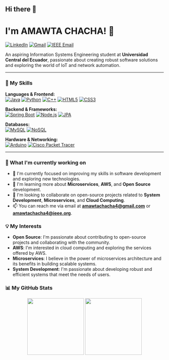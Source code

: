 ## Hi there 👋

<!--
**Amwt24/Amwt24** is a ✨ _special_ ✨ repository because its `README.md` (this file) appears on your GitHub profile.

Here are some ideas to get you started:

- 🔭 I’m currently working on ...
- 🌱 I’m currently learning ...
- 👯 I’m looking to collaborate on ...
- 🤔 I’m looking for help with ...
- 💬 Ask me about ...
- 📫 How to reach me: ...
- 😄 Pronouns: ...
- ⚡ Fun fact: ...
-->
# I'm AMAWTA CHACHA! 👋

<a href="https://www.linkedin.com/in/amawta-chacha-63aa8579" target="_blank"><img src="https://img.shields.io/badge/LinkedIn-0077B5?style=for-the-badge&logo=linkedin&logoColor=white" alt="LinkedIn"></a>
<a href="mailto:amawtachacha4@gmail.com"><img src="https://img.shields.io/badge/Gmail-D14836?style=for-the-badge&logo=gmail&logoColor=white" alt="Gmail"></a>
<a href="mailto:amawtachacha4@ieee.org"><img src="https://img.shields.io/badge/IEEE-00629B?style=for-the-badge&logo=ieee&logoColor=white" alt="IEEE Email"></a>

An aspiring Information Systems Engineering student at **Universidad Central del Ecuador**, passionate about creating robust software solutions and exploring the world of IoT and network automation.

---

### 🚀 My Skills

<p align="left">
  <strong>Languages & Frontend:</strong><br>
  <a href="#"><img alt="Java" src="https://img.shields.io/badge/Java-ED8B00?style=for-the-badge&logo=openjdk&logoColor=white"></a>
  <a href="#"><img alt="Python" src="https://img.shields.io/badge/Python-3776AB?style=for-the-badge&logo=python&logoColor=white"></a>
  <a href="#"><img alt="C++" src="https://img.shields.io/badge/C%2B%2B-00599C?style=for-the-badge&logo=c%2B%2B&logoColor=white"></a>
  <a href="#"><img alt="HTML5" src="https://img.shields.io/badge/HTML5-E34F26?style=for-the-badge&logo=html5&logoColor=white"></a>
  <a href="#"><img alt="CSS3" src="https://img.shields.io/badge/CSS3-1572B6?style=for-the-badge&logo=css3&logoColor=white"></a>
</p>
<p align="left">
  <strong>Backend & Frameworks:</strong><br>
  <a href="#"><img alt="Spring Boot" src="https://img.shields.io/badge/spring-%236DB33F.svg?style=for-the-badge&logo=spring&logoColor=white"></a>
  <a href="#"><img alt="Node.js" src="https://img.shields.io/badge/Node.js-339933?style=for-the-badge&logo=nodedotjs&logoColor=white"></a>
  <a href="#"><img alt="JPA" src="https://img.shields.io/badge/JPA-FFFFFF?style=for-the-badge&logo=java&logoColor=black"></a>
</p>
<p align="left">
  <strong>Databases:</strong><br>
  <a href="#"><img alt="MySQL" src="https://img.shields.io/badge/MySQL-4479A1?style=for-the-badge&logo=mysql&logoColor=white"></a>
  <a href="#"><img alt="NoSQL" src="https://img.shields.io/badge/NoSQL-E34F26?style=for-the-badge&logo=mongodb&logoColor=white"></a>
</p>
<p align="left">
  <strong>Hardware & Networking:</strong><br>
  <a href="#"><img alt="Arduino" src="https://img.shields.io/badge/Arduino-00979D?style=for-the-badge&logo=arduino&logoColor=white"></a>
  <a href="#"><img alt="Cisco Packet Tracer" src="https://img.shields.io/badge/Cisco-1BA0D7?style=for-the-badge&logo=cisco&logoColor=white"></a>
</p>

---

### 🌱 What I'm currently working on

- 🔭 I'm currently focused on improving my skills in software development and exploring new technologies.
- 🌱 I'm learning more about **Microservices**, **AWS**, and **Open Source** development.
- 👯 I'm looking to collaborate on open-source projects related to **System Development**, **Microservices**, and **Cloud Computing**.
- 📫 You can reach me via email at **amawtachacha4@gmail.com** or **amawtachacha4@ieee.org**.

### 💡 My Interests

*   **Open Source**: I'm passionate about contributing to open-source projects and collaborating with the community.
*   **AWS**: I'm interested in cloud computing and exploring the services offered by AWS.
*   **Microservices**: I believe in the power of microservices architecture and its benefits in building scalable systems.
*   **System Development**: I'm passionate about developing robust and efficient systems that meet the needs of users.

### 📊 My GitHub Stats

<p align="center">
  <img height="180em" src="https://github-readme-stats.vercel.app/api?username=Amwt24&show_icons=true&theme=tokyonight&include_all_commits=true&count_private=true"/>
  <img height="180em" src="https://github-readme-stats.vercel.app/api/top-langs/?username=Amwt24&layout=compact&langs_count=8&theme=tokyonight"/>
</p>
